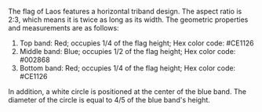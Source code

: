The flag of Laos features a horizontal triband design. The aspect ratio is 2:3, which means it is twice as long as its width. The geometric properties and measurements are as follows:

1. Top band: Red; occupies 1/4 of the flag height; Hex color code: #CE1126
2. Middle band: Blue; occupies 1/2 of the flag height; Hex color code: #002868
3. Bottom band: Red; occupies 1/4 of the flag height; Hex color code: #CE1126

In addition, a white circle is positioned at the center of the blue band. The diameter of the circle is equal to 4/5 of the blue band's height.